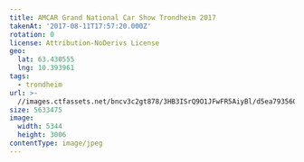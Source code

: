 ```yaml
---
title: AMCAR Grand National Car Show Trondheim 2017
takenAt: '2017-08-11T17:57:20.000Z'
rotation: 0
license: Attribution-NoDerivs License
geo:
  lat: 63.430555
  lng: 10.393961
tags:
  - trondheim
url: >-
  //images.ctfassets.net/bncv3c2gt878/3HB3ISrQ9O1JFwFR5AiyBl/d5ea793560846ec410c4a503fcb37d85/amcar-grand-national-car-show-trondheim-2017_36370991061_o
size: 5633475
image:
  width: 5344
  height: 3006
contentType: image/jpeg
---
```


